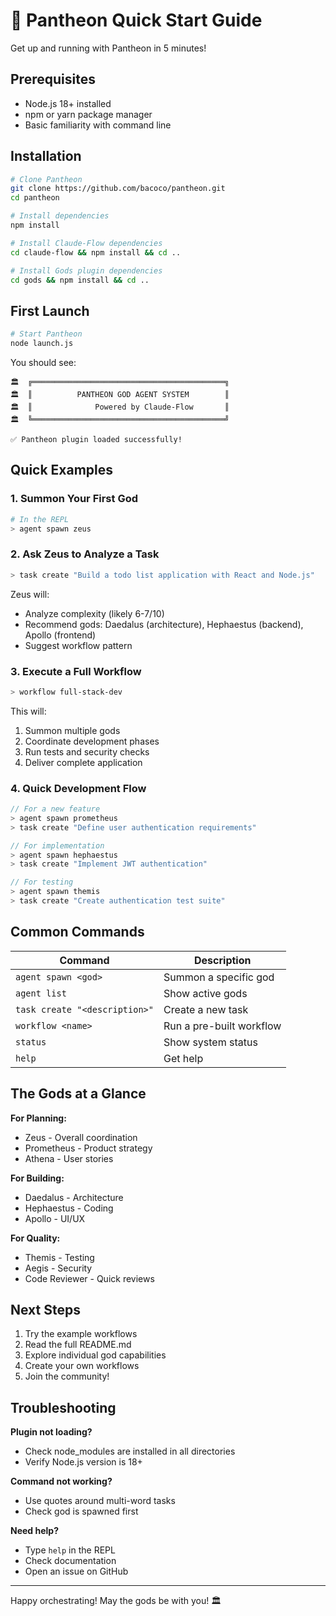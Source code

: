 # 🚀 Pantheon Quick Start Guide

Get up and running with Pantheon in 5 minutes!

## Prerequisites

- Node.js 18+ installed
- npm or yarn package manager
- Basic familiarity with command line

## Installation

```bash
# Clone Pantheon
git clone https://github.com/bacoco/pantheon.git
cd pantheon

# Install dependencies
npm install

# Install Claude-Flow dependencies
cd claude-flow && npm install && cd ..

# Install Gods plugin dependencies
cd gods && npm install && cd ..
```

## First Launch

```bash
# Start Pantheon
node launch.js
```

You should see:
```
🏛️  ╔═══════════════════════════════════════════╗
🏛️  ║          PANTHEON GOD AGENT SYSTEM        ║
🏛️  ║              Powered by Claude-Flow       ║
🏛️  ╚═══════════════════════════════════════════╝

✅ Pantheon plugin loaded successfully!
```

## Quick Examples

### 1. Summon Your First God

```bash
# In the REPL
> agent spawn zeus
```

### 2. Ask Zeus to Analyze a Task

```bash
> task create "Build a todo list application with React and Node.js"
```

Zeus will:
- Analyze complexity (likely 6-7/10)
- Recommend gods: Daedalus (architecture), Hephaestus (backend), Apollo (frontend)
- Suggest workflow pattern

### 3. Execute a Full Workflow

```bash
> workflow full-stack-dev
```

This will:
1. Summon multiple gods
2. Coordinate development phases
3. Run tests and security checks
4. Deliver complete application

### 4. Quick Development Flow

```javascript
// For a new feature
> agent spawn prometheus
> task create "Define user authentication requirements"

// For implementation
> agent spawn hephaestus
> task create "Implement JWT authentication"

// For testing
> agent spawn themis
> task create "Create authentication test suite"
```

## Common Commands

| Command | Description |
|---------|-------------|
| `agent spawn <god>` | Summon a specific god |
| `agent list` | Show active gods |
| `task create "<description>"` | Create a new task |
| `workflow <name>` | Run a pre-built workflow |
| `status` | Show system status |
| `help` | Get help |

## The Gods at a Glance

**For Planning:**
- Zeus - Overall coordination
- Prometheus - Product strategy
- Athena - User stories

**For Building:**
- Daedalus - Architecture
- Hephaestus - Coding
- Apollo - UI/UX

**For Quality:**
- Themis - Testing
- Aegis - Security
- Code Reviewer - Quick reviews

## Next Steps

1. Try the example workflows
2. Read the full README.md
3. Explore individual god capabilities
4. Create your own workflows
5. Join the community!

## Troubleshooting

**Plugin not loading?**
- Check node_modules are installed in all directories
- Verify Node.js version is 18+

**Command not working?**
- Use quotes around multi-word tasks
- Check god is spawned first

**Need help?**
- Type `help` in the REPL
- Check documentation
- Open an issue on GitHub

---

Happy orchestrating! May the gods be with you! 🏛️
